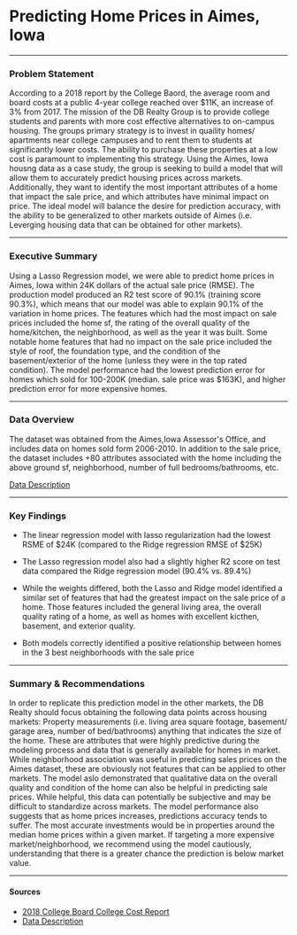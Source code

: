 #  Predicting Home Prices in Aimes, Iowa

---

### Problem Statement

According to a 2018 report by the College Baord, the average room and board costs at a public 4-year college reached over $11K, an increase of 3% from 2017. The mission of the DB Realty Group is to provide college students and parents with more cost effective alternatives to on-campus housing. The groups primary strategy is to invest in quaility homes/ apartments near college campuses and to rent them to students at significantly lower costs. The ability to purchase these properties at a low cost is paramount to implementing this strategy. Using the Aimes, Iowa housng data as a case study, the group is seeking to build a model that will allow them to accurately predict housing prices across markets. Additionally, they want to identify the most important attributes of a home that impact the sale price, and which attributes have minimal impact on price. The ideal model will balance the desire for prediction accuracy, with the ability to be generalized to other markets outside of Aimes (i.e. Leverging housing data that can be obtained for other markets).

---

### Executive Summary

Using a Lasso Regression model, we were able to predict home prices in Aimes, Iowa within 24K dollars of the actual sale price (RMSE). The production model produced an R2 test score of 90.1% (training score 90.3%), which means that our model was able to explain 90.1% of the variation in home prices. The features which had the most impact on sale prices included the home sf, the rating of the overall quality of the home/kitchen, the neighborhood, as well as the year it was built. Some notable home features that had no impact on the sale price included the style of roof, the foundation type, and the condition of the basement/exterior of the home (unless they were in the top rated condition).
The model performance had the lowest prediction error for homes which sold for 100-200K (median. sale price was $163K), and higher prediction error for more expensive homes.

---

### Data Overview
The dataset was obtained from the Aimes,Iowa Assessor's Office, and includes data on homes sold form 2006-2010. In addition to the sale price, the dataset includes +80 attributes associated with the home including the above ground sf, neighborhood, number of full bedrooms/bathrooms, etc.

[Data Description](http://jse.amstat.org/v19n3/decock/DataDocumentation.txt)

---

### Key Findings

- The linear regression model with lasso regularization had the lowest RSME of $24K (compared to the Ridge regression RMSE of $25K)

- The Lasso regression model also had a slightly higher R2 score on test data compared the Ridge regression model (90.4% vs. 89.4%)

- While the weights differed, both the Lasso and Ridge model identified a similar set of features that had the greatest impact on the sale price of a home. Those features included the general living area, the overall quality rating of a home, as well as homes with excellent kicthen, basement, and exterior quality.

- Both models correctly identified a positive relationship between homes in the 3 best neighborhoods with the sale price

---

### Summary & Recommendations

In order to replicate this prediction model in the other markets, the DB Realty should focus obtaining the following data points across housing markets: Property measurements (i.e. living area square footage, basement/ garage area, number of bed/bathrooms) anything that indicates the size of the home. These are attributes that were highly predictive during the modeling process and data that is generally available for homes in market. While neighborhood association was useful in predicting sales prices on the Aimes dataset, these are obviously not features that can be applied to other markets. The model aslo demonstrated that qualitative data on the overall quality and condition of the home can also be helpful in predicting sale prices. While helpful, this data can potentially be subjective and may be difficult to standardize across markets. The model performance also suggests that as home prices increases, predictions accuracy tends to suffer. The most accurate investments would be in properties around the median home prices within a given market. If targeting a more expensive market/neighborhood, we recommend using the model cautiously, understanding that there is a greater chance the prediction is below market value.


---

#### Sources

- [2018 College Board College Cost Report](https://trends.collegeboard.org/college-pricing/figures-tables/average-published-undergraduate-charges-sector-2018-19)
- [Data Description](http://jse.amstat.org/v19n3/decock/DataDocumentation.txt)
